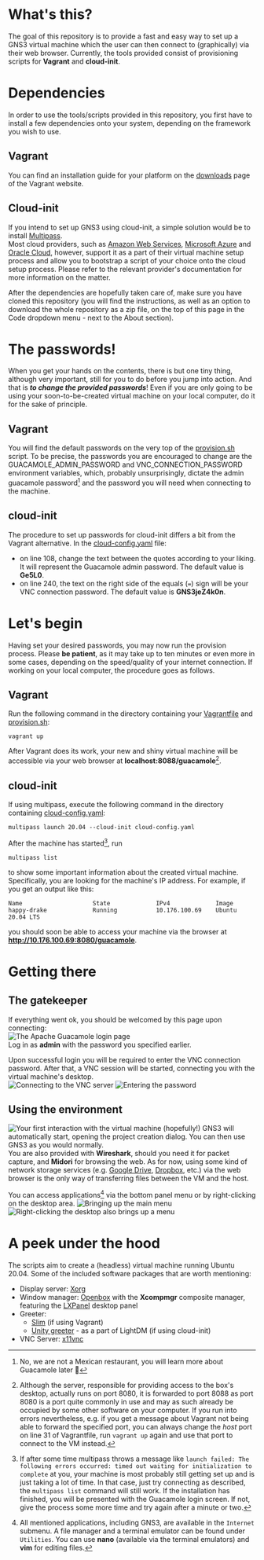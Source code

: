 # What's this?
The goal of this repository is to provide a fast and easy way to set up a GNS3 virtual machine which the user can then connect to (graphically) via their web browser. 
Currently, the tools provided consist of provisioning scripts for **Vagrant** and **cloud-init**.

# Dependencies
In order to use the tools/scripts provided in this repository, you first have to install a few dependencies onto your system, depending on the framework you wish to use.

## Vagrant
You can find an installation guide for your platform on the [downloads](https://www.vagrantup.com/downloads) page of the Vagrant website.

## Cloud-init
If you intend to set up GNS3 using cloud-init, a simple solution would be to install [Multipass](https://multipass.run/).  
Most cloud providers, such as [Amazon Web Services](https://aws.amazon.com/), [Microsoft Azure](https://azure.microsoft.com/en-us/) and [Oracle Cloud](https://www.oracle.com/cloud/), however, support it as a part of their virtual machine setup process and allow you to bootstrap a script of your choice onto the cloud setup process. Please refer to the relevant provider's documentation for more information on the matter.

After the dependencies are hopefully taken care of, make sure you have cloned this repository (you will find the instructions, as well as an option to download the whole repository as a zip file, on the top of this page in the Code dropdown menu - next to the About section). 

# The passwords!
When you get your hands on the contents, there is but one tiny thing, although very important, still for you to do before you jump into action. And that is ***to change the provided passwords***! Even if you are only going to be using your soon-to-be-created virtual machine on your local computer, do it for the sake of principle.

## Vagrant
You will find the default passwords on the very top of the [provision.sh](provision.sh) script. To be precise, the passwords you are encouraged to change are the GUACAMOLE_ADMIN_PASSWORD and VNC_CONNECTION_PASSWORD environment variables, which, probably unsurprisingly, dictate the admin guacamole password[^1] and the password you will need when connecting to the machine.
## cloud-init
The procedure to set up passwords for cloud-init differs a bit from the Vagrant alternative. In the [cloud-config.yaml](cloud-config.yaml) file: 
* on line 108, change the text between the quotes according to your liking. It will represent the Guacamole admin password. The default value is **Ge5L0**.
* on line 240, the text on the right side of the equals (`=`) sign will be your VNC connection password. The default value is **GNS3jeZ4k0n**.

# Let's begin
Having set your desired passwords, you may now run the provision process. Please **be patient**, as it may take up to ten minutes or even more in some cases, depending on the speed/quality of your internet connection. If working on your local computer, the procedure goes as follows.

## Vagrant
Run the following command in the directory containing your [Vagrantfile](Vagrantfile) and [provision.sh](provision.sh):  
```
vagrant up
```
After Vagrant does its work, your new and shiny virtual machine will be accessible via your web browser at **localhost:8088/guacamole**[^2].

## cloud-init
If using multipass, execute the following command in the directory containing [cloud-config.yaml](cloud-config.yaml):
```
multipass launch 20.04 --cloud-init cloud-config.yaml
```
After the machine has started[^3], run
```
multipass list
```
to show some important information about the created virtual machine. Specifically, you are looking for the machine's IP address. For example, if you get an output like this:
```
Name                    State             IPv4             Image
happy-drake             Running           10.176.100.69    Ubuntu 20.04 LTS
``` 
you should soon be able to access your machine via the browser at **http://10.176.100.69:8080/guacamole**.

# Getting there
## The gatekeeper
If everything went ok, you should be welcomed by this page upon connecting:  
![The Apache Guacamole login page](screenshots/guacamole.png "The Apache Guacamole Login page")  
Log in as **admin** with the password you specified earlier.

Upon successful login you will be required to enter the VNC connection password. After that, a VNC session will be started, connecting you with the virtual machine's desktop.  
![Connecting to the VNC server](screenshots/connecting.png "Connecting to the VNC server")
![Entering the password](screenshots/password.png "Entering the password")

## Using the environment
![Your first interaction with the virtual machine (hopefully!)](screenshots/home.png "Your first interaction with the virtual machine (hopefully!)")
GNS3 will automatically start, opening the project creation dialog. You can then use GNS3 as you would normally.  
You are also provided with **Wireshark**, should you need it for packet capture, and **Midori** for browsing the web. As for now, using some kind of network storage services (e.g. [Google Drive](https://drive.google.com), [Dropbox](https://www.dropbox.com), etc.) via the web browser is the only way of transferring files between the VM and the host.

You can access applications[^4] via the bottom panel menu or by right-clicking on the desktop area.
![Bringing up the main menu](screenshots/mainmenu.png "Bringing up the main menu") ![Right-clicking the desktop also brings up a menu](screenshots/menu.png "Right-clicking the desktop also brings up a menu")

# A peek under the hood
The scripts aim to create a (headless) virtual machine running Ubuntu 20.04. Some of the included software packages that are worth mentioning:
* Display server: [Xorg](https://www.x.org/wiki/)
* Window manager: [Openbox](http://openbox.org/wiki/Main_Page) with the **Xcompmgr** composite manager, featuring the [LXPanel](https://github.com/lxde/lxpanel) desktop panel
* Greeter: 
  - [Slim](https://en.wikipedia.org/wiki/SLiM) (if using Vagrant)
  - [Unity greeter](https://github.com/canonical/lightdm) - as a part of LightDM (if using cloud-init)
* VNC Server: [x11vnc](https://github.com/LibVNC/x11vnc)

[^1]: No, we are not a Mexican restaurant, you will learn more about Guacamole later :slightly_smiling_face:
[^2]: Although the server, responsible for providing access to the box's desktop, actually runs on port 8080, it is forwarded to port 8088 as port 8080 is a port quite commonly in use and may as such already be occupied by some other software on your computer. If you run into errors nevertheless, e.g. if you get a message about Vagrant not being able to forward the specified port, you can always change the *host* port on line 31 of Vagrantfile, run `vagrant up` again and use that port to connect to the VM instead.
[^3]: If after some time multipass throws a message like `launch failed: The following errors occurred: timed out waiting for initialization to complete` at you, your machine is most probably still getting set up and is just taking a lot of time. In that case, just try connecting as described, the `multipass list` command will still work. If the installation has finished, you will be presented with the Guacamole login screen. If not, give the process some more time and try again after a minute or two.
[^4]: All mentioned applications, including GNS3, are available in the `Internet` submenu. A file manager and a terminal emulator can be found under `Utilities`. You can use **nano** (available via the terminal emulators) and **vim** for editing files.

